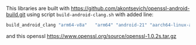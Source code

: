 
This libraries are built with https://github.com/akontsevich/openssl-android-build.git
using script `build-android-clang.sh` with added line:
```sh
build_android_clang "arm64-v8a"   "arm64" "android-21" "aarch64-linux-android" "linux-generic64 -DB_ENDIAN"
```
and this openssl https://www.openssl.org/source/openssl-1.0.2s.tar.gz